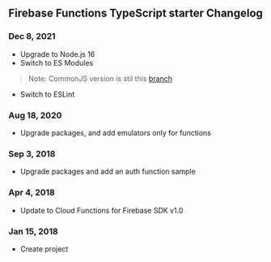 ## Firebase Functions TypeScript starter Changelog

<a name="Dec 8, 2021"></a>
### Dec 8, 2021
* Upgrade to Node.js 16
* Switch to ES Modules
>Note: CommonJS version is stil this [branch](https://github.com/robisim74/firebase-functions-typescript-starter/tree/commonjs) 
* Switch to ESLint

<a name="Aug 18, 2020"></a>
### Aug 18, 2020
* Upgrade packages, and add emulators only for functions

<a name="Sep 3, 2018"></a>
### Sep 3, 2018
* Upgrade packages and add an auth function sample

<a name="Apr 4, 2018"></a>
### Apr 4, 2018
* Update to Cloud Functions for Firebase SDK v1.0

<a name="Jan 15, 2018"></a>
### Jan 15, 2018
* Create project